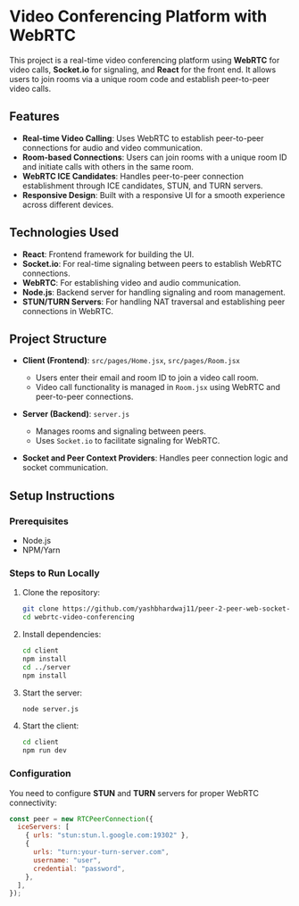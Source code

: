 # Video Conferencing Platform with WebRTC

This project is a real-time video conferencing platform using **WebRTC** for video calls, **Socket.io** for signaling, and **React** for the front end. It allows users to join rooms via a unique room code and establish peer-to-peer video calls.

## Features

- **Real-time Video Calling**: Uses WebRTC to establish peer-to-peer connections for audio and video communication.
- **Room-based Connections**: Users can join rooms with a unique room ID and initiate calls with others in the same room.
- **WebRTC ICE Candidates**: Handles peer-to-peer connection establishment through ICE candidates, STUN, and TURN servers.
- **Responsive Design**: Built with a responsive UI for a smooth experience across different devices.

## Technologies Used

- **React**: Frontend framework for building the UI.
- **Socket.io**: For real-time signaling between peers to establish WebRTC connections.
- **WebRTC**: For establishing video and audio communication.
- **Node.js**: Backend server for handling signaling and room management.
- **STUN/TURN Servers**: For handling NAT traversal and establishing peer connections in WebRTC.

## Project Structure

- **Client (Frontend)**: `src/pages/Home.jsx`, `src/pages/Room.jsx`
  - Users enter their email and room ID to join a video call room.
  - Video call functionality is managed in `Room.jsx` using WebRTC and peer-to-peer connections.
  
- **Server (Backend)**: `server.js`
  - Manages rooms and signaling between peers.
  - Uses `Socket.io` to facilitate signaling for WebRTC.
  
- **Socket and Peer Context Providers**: Handles peer connection logic and socket communication.

## Setup Instructions

### Prerequisites

- Node.js
- NPM/Yarn

### Steps to Run Locally

1. Clone the repository:
    ```bash
    git clone https://github.com/yashbhardwaj11/peer-2-peer-web-socket-video-call
    cd webrtc-video-conferencing
    ```

2. Install dependencies:
    ```bash
    cd client
    npm install
    cd ../server
    npm install
    ```

3. Start the server:
    ```bash
    node server.js
    ```

4. Start the client:
    ```bash
    cd client
    npm run dev
    ```

### Configuration

You need to configure **STUN** and **TURN** servers for proper WebRTC connectivity:

```js
const peer = new RTCPeerConnection({
  iceServers: [
    { urls: "stun:stun.l.google.com:19302" },
    {
      urls: "turn:your-turn-server.com",
      username: "user",
      credential: "password",
    },
  ],
});
